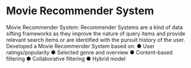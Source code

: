 # Movie Recommender System
Movie Recommender System: Recommender Systems are a kind of data sifting frameworks as they improve the nature of query items and provide relevant search items or are identified with the pursuit history of the user.
Developed a Movie Recommender System based on:
● User ratings/popularity
● Selected genre and overview
● Content-based filtering
● Collaborative filtering
● Hybrid model
